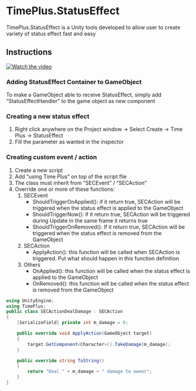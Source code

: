# TimePlus.StatusEffect
TimePlus.StatusEffect is a Unity tools developed to allow user to create variety of status effect fast and easy

## Instructions
[![Watch the video](https://img.youtube.com/vi/0PLvlRxStz4/0.jpg)](https://youtu.be/0PLvlRxStz4)

### Adding StatusEffect Container to GameObject
To make a GameObject able to receive StatusEffect, simply add “StatusEffectHandler” to the game object as new component

### Creating a new status effect
1. Right click anywhere on the Project window -> Select Create -> Time Plus -> StatusEffect
2. Fill the parameter as wanted in the inspector

### Creating custom event / action
1. Create a new script
2. Add “using Time Plus” on top of the script file
3. The class must inherit from “SECEvent” / “SECAction”
4. Override one or more of these functions:
   1. SECEvent
      * ShouldTriggerOnApplied(): if it return true, SECAction will be triggered when the status effect is applied to the GameObject
      * ShouldTriggerNow(): if it return true, SECAction will be triggered during Update in the same frame it returns true
      * ShouldTriggerOnRemoved(): If it return true, SECAction will be triggered when the status effect is removed from the GameObject
   2. SECAction
      * ApplyAction(): this function will be called when SECAction is triggered. Put what should happen in this function definition
   3. Others
      * OnApplied(): this function will be called when the status effect is applied to the GameObject
      * OnRemoved(): this function will be called when the status effect is removed from the GameObject

```cs
using UnityEngine;
using TimePlus;
public class SECActionDealDamage : SECAction
{
    [SerializeField] private int m_damage = 0;

    public override void ApplyAction(GameObject target)
    {
        target.GetComponent<Character>().TakeDamage(m_damage);
    }

    public override string ToString()
    {
        return "Deal " + m_damage + " damage to owner";
    }
}

```
